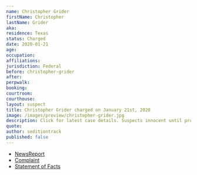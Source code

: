 ```yaml
---
name: Christopher Grider
firstName: Christopher
lastName: Grider
aka:
residence: Texas
status: Charged
date: 2020-01-21
age:
occupation:
affiliations:
jurisdiction: Federal
before: christopher-grider
after:
perpwalk:
booking:
courtroom:
courthouse:
layout: suspect
title: Christopher Grider charged on January 21st, 2020
image: /images/preview/christopher-grider.jpg
description: Click for latest case details. Suspects innocent until proven guilty.
quote:
author: seditiontrack
published: false
---
```


- [NewsReport]()
- [Complaint](https://www.justice.gov/file/1358251/download)
- [Statement of Facts](https://www.justice.gov/opa/page/file/1358246/download)

